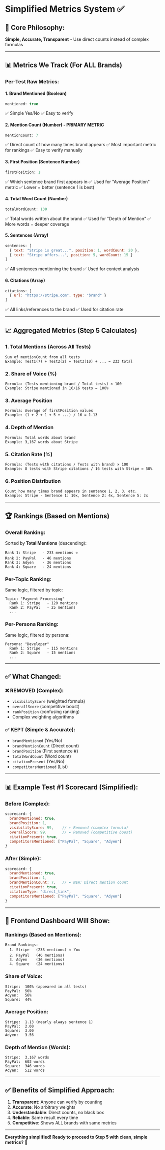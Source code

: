 # Simplified Metrics System ✅

## 🎯 **Core Philosophy:**
**Simple, Accurate, Transparent** - Use direct counts instead of complex formulas

---

## 📊 **Metrics We Track (For ALL Brands)**

### **Per-Test Raw Metrics:**

#### **1. Brand Mentioned** (Boolean)
```javascript
mentioned: true
```
✅ Simple Yes/No
✅ Easy to verify

#### **2. Mention Count** (Number) - PRIMARY METRIC
```javascript
mentionCount: 7
```
✅ Direct count of how many times brand appears
✅ Most important metric for rankings
✅ Easy to verify manually

#### **3. First Position** (Sentence Number)
```javascript
firstPosition: 1
```
✅ Which sentence brand first appears in
✅ Used for "Average Position" metric
✅ Lower = better (sentence 1 is best)

#### **4. Total Word Count** (Number)
```javascript
totalWordCount: 130
```
✅ Total words written about the brand
✅ Used for "Depth of Mention"
✅ More words = deeper coverage

#### **5. Sentences** (Array)
```javascript
sentences: [
  { text: "Stripe is great...", position: 1, wordCount: 20 },
  { text: "Stripe offers...", position: 5, wordCount: 15 }
]
```
✅ All sentences mentioning the brand
✅ Used for context analysis

#### **6. Citations** (Array)
```javascript
citations: [
  { url: "https://stripe.com", type: "brand" }
]
```
✅ All links/references to the brand
✅ Used for citation rate

---

## 📈 **Aggregated Metrics (Step 5 Calculates)**

### **1. Total Mentions** (Across All Tests)
```
Sum of mentionCount from all tests
Example: Test1(7) + Test2(2) + Test3(10) + ... = 233 total
```

### **2. Share of Voice** (%)
```
Formula: (Tests mentioning brand / Total tests) × 100
Example: Stripe mentioned in 16/16 tests = 100%
```

### **3. Average Position**
```
Formula: Average of firstPosition values
Example: (1 + 2 + 1 + 5 + ...) / 16 = 1.13
```

### **4. Depth of Mention** 
```
Formula: Total words about brand
Example: 3,167 words about Stripe
```

### **5. Citation Rate** (%)
```
Formula: (Tests with citations / Tests with brand) × 100
Example: 8 tests with Stripe citations / 16 tests with Stripe = 50%
```

### **6. Position Distribution**
```
Count how many times brand appears in sentence 1, 2, 3, etc.
Example: Stripe - Sentence 1: 10x, Sentence 2: 4x, Sentence 5: 2x
```

---

## 🏆 **Rankings (Based on Mentions)**

### **Overall Ranking:**
Sorted by **Total Mentions** (descending):
```
Rank 1: Stripe   - 233 mentions ⭐
Rank 2: PayPal   - 46 mentions
Rank 3: Adyen    - 36 mentions
Rank 4: Square   - 24 mentions
```

### **Per-Topic Ranking:**
Same logic, filtered by topic:
```
Topic: "Payment Processing"
  Rank 1: Stripe   - 120 mentions
  Rank 2: PayPal   - 25 mentions
  ...
```

### **Per-Persona Ranking:**
Same logic, filtered by persona:
```
Persona: "Developer"
  Rank 1: Stripe   - 115 mentions
  Rank 2: Square   - 15 mentions
  ...
```

---

## ✅ **What Changed:**

### ❌ **REMOVED (Complex):**
- `visibilityScore` (weighted formula)
- `overallScore` (competitive boost)
- `rankPosition` (confusing ranking)
- Complex weighting algorithms

### ✅ **KEPT (Simple & Accurate):**
- `brandMentioned` (Yes/No)
- `brandMentionCount` (Direct count)
- `brandPosition` (First sentence #)
- `totalWordCount` (Word count)
- `citationPresent` (Yes/No)
- `competitorsMentioned` (List)

---

## 📊 **Example Test #1 Scorecard (Simplified):**

### **Before (Complex):**
```javascript
scorecard: {
  brandMentioned: true,
  brandPosition: 1,
  visibilityScore: 99,    // ← Removed (complex formula)
  overallScore: 99,       // ← Removed (competitive boost)
  citationPresent: true,
  competitorsMentioned: ["PayPal", "Square", "Adyen"]
}
```

### **After (Simple):**
```javascript
scorecard: {
  brandMentioned: true,
  brandPosition: 1,
  brandMentionCount: 7,   // ← NEW: Direct mention count
  citationPresent: true,
  citationType: "direct_link",
  competitorsMentioned: ["PayPal", "Square", "Adyen"]
}
```

---

## 🎨 **Frontend Dashboard Will Show:**

### **Rankings (Based on Mentions):**
```
Brand Rankings:
  1. Stripe   (233 mentions) ⭐ You
  2. PayPal   (46 mentions)
  3. Adyen    (36 mentions)
  4. Square   (24 mentions)
```

### **Share of Voice:**
```
Stripe:  100% (appeared in all tests)
PayPal:  56%
Adyen:   56%
Square:  44%
```

### **Average Position:**
```
Stripe:  1.13 (nearly always sentence 1)
PayPal:  2.00
Square:  3.00
Adyen:   3.56
```

### **Depth of Mention (Words):**
```
Stripe:  3,167 words
PayPal:  602 words
Square:  346 words
Adyen:   512 words
```

---

## ✅ **Benefits of Simplified Approach:**

1. **Transparent**: Anyone can verify by counting
2. **Accurate**: No arbitrary weights
3. **Understandable**: Direct counts, no black box
4. **Reliable**: Same result every time
5. **Competitive**: Shows ALL brands with same metrics

---

**Everything simplified! Ready to proceed to Step 5 with clean, simple metrics?** 🚀







